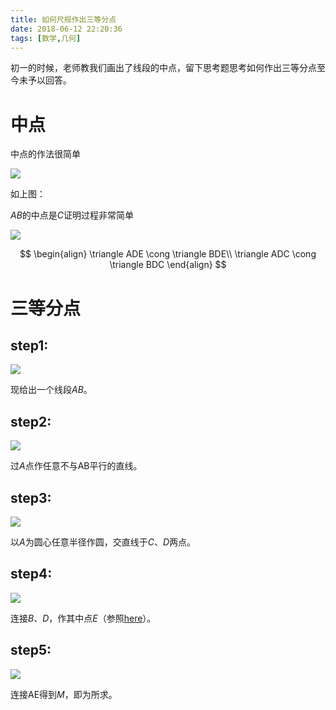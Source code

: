 ```yaml
---
title: 如何尺规作出三等分点
date: 2018-06-12 22:20:36
tags: [数学,几何]
---
```




初一的时候，老师教我们画出了线段的中点，留下思考题思考如何作出三等分点至今未予以回答。

<!--more-->

# 中点

中点的作法很简单

![](https://www.micdz.cn/img/2018-6-12-1.png)

如上图：

$AB$的中点是$C$证明过程非常简单

![](https://www.micdz.cn/img/2018-6-12-3.png)

$$
\begin{align}
\triangle ADE \cong \triangle BDE\\
\triangle ADC \cong \triangle BDC
\end{align}
$$

# 三等分点

## step1:

![](https://www.micdz.cn/img/2018-6-12-4.png)

现给出一个线段$AB$。

## step2:

![](https://www.micdz.cn/img/2018-6-12-5.png)

过$A$点作任意不与AB平行的直线。

## step3:

![](https://www.micdz.cn/img/2018-6-12-6.png)

以$A$为圆心任意半径作圆，交直线于$C$、$D$两点。

## step4:
![](https://www.micdz.cn/img/2018-6-12-7.png)

连接$B$、$D$，作其中点$E$（参照[here](https://www.micdz.cn/%E5%A6%82%E4%BD%95%E5%B0%BA%E8%A7%84%E4%BD%9C%E5%87%BA%E4%B8%89%E7%AD%89%E5%88%86%E7%82%B9/#%E4%B8%AD%E7%82%B9)）。

## step5:
![](https://www.micdz.cn/img/2018-6-12-8.png)

连接AE得到$M$，即为所求。